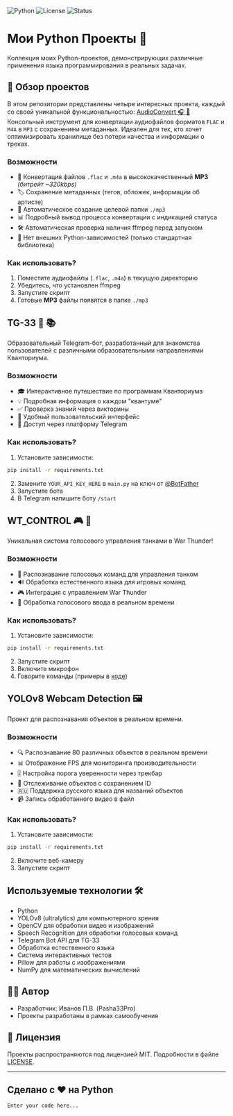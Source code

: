 ![Python](https://img.shields.io/badge/Python-3.10%2B-blue?logo=python)
![License](https://img.shields.io/badge/License-MIT-green)
![Status](https://img.shields.io/badge/Status-Active-brightgreen)

# Мои Python Проекты 🚀

Коллекция моих Python-проектов, демонстрирующих различные применения языка программирования в реальных задачах.

## 📌 Обзор проектов

В этом репозитории представлены четыре интересных проекта, каждый со своей уникальной функциональностью:
[AudioConvert 🎧 🔄](AudioConvert/README.md)
Консольный инструмент для конвертации аудиофайлов форматов `FLAC` и `M4A` в `MP3` с сохранением метаданных.
Идеален для тех, кто хочет оптимизировать хранилище без потери качества и информации о треках.

### Возможности

- 🎵 Конвертация файлов `.flac` и `.m4a` в высококачественный **MP3** _(битрейт ~320kbps)_
- 🏷️ Сохранение метаданных (тегов, обложек, информации об артисте)
- 📁 Автоматическое создание целевой папки `./mp3`
- 📊 Подробный вывод процесса конвертации с индикацией статуса
- 🛠️ Автоматическая проверка наличия ffmpeg перед запуском
- 🚫 Нет внешних Python-зависимостей (только стандартная библиотека)

### Как использовать?

1. Поместите аудиофайлы (`.flac`, `.m4a`) в текущую директорию
2. Убедитесь, что установлен ffmpeg
3. Запустите скрипт
4. Готовые **MP3** файлы появятся в папке `./mp3`

## TG-33 🤖 📚

Образовательный Telegram-бот, разработанный для знакомства пользователей с различными образовательными направлениями
Кванториума.

### Возможности

- 🎓 Интерактивное путешествие по программам Кванториума
- 💡 Подробная информация о каждом "квантуме"
- ✅ Проверка знаний через викторины
- 🤝 Удобный пользовательский интерфейс
- 📱 Доступ через платформу Telegram

### Как использовать?

1. Установите зависимости:

```bash
pip install -r requirements.txt
```

2. Замените `YOUR_API_KEY_HERE` в `main.py` на ключ от [@BotFather](https://t.me/BotFather)
3. Запустите бота
4. В Telegram напишите боту `/start`

## WT_CONTROL 🎮 🎤

Уникальная система голосового управления танками в War Thunder!

### Возможности

- 🎯 Распознавание голосовых команд для управления танком
- 🔊 Обработка естественного языка для игровых команд
- 🎮 Интеграция с управлением War Thunder
- 🎤 Обработка голосового ввода в реальном времени

### Как использовать?

1. Установите зависимости:

```bash
pip install -r requirements.txt
```

2. Запустите скрипт
3. Включите микрофон
4. Говорите команды (примеры в [коде](https://github.com/Pasha33Pro/MyPython/blob/main/WT_CONTROL/main.py))

## YOLOv8 Webcam Detection 🖼️

Проект для распознавания объектов в реальном времени.

### Возможности

- 🔍 Распознавание 80 различных объектов в реальном времени
- 📊 Отображение FPS для мониторинга производительности
- 🎚️ Настройка порога уверенности через трекбар
- 🔄 Отслеживание объектов с сохранением ID
- 🇷🇺 Поддержка русского языка для названий объектов
- 📹 Запись обработанного видео в файл

### Как использовать?

1. Установите зависимости:

```bash
pip install -r requirements.txt
```

2. Включите веб-камеру
3. Запустите скрипт

## Используемые технологии 🛠️

- Python
- YOLOv8 (ultralytics) для компьютерного зрения
- OpenCV для обработки видео и изображений
- Speech Recognition для обработки голосовых команд
- Telegram Bot API для TG-33
- Обработка естественного языка
- Система интерактивных тестов
- Pillow для работы с изображениями
- NumPy для математических вычислений

## 👨‍💻 Автор

- Разработчик: Иванов П.В. (Pasha33Pro)
- Проекты разработаны в рамках самообучения

## 📄 Лицензия

Проекты распространяются под лицензией MIT. Подробности в файле [LICENSE](LICENSE).

---

## Сделано с ❤️ на Python

```bash
Enter your code here...
```
